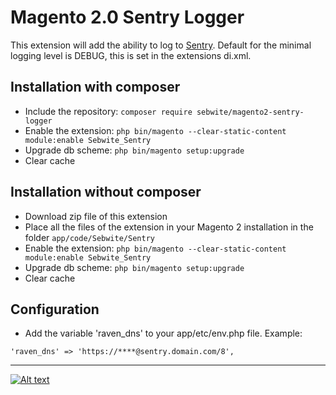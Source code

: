 # Magento 2.0 Sentry Logger

This extension will add the ability to log to [Sentry](https://github.com/getsentry/). Default for the minimal logging level is DEBUG, this is set in the extensions di.xml.

## Installation with composer
* Include the repository: `composer require sebwite/magento2-sentry-logger`
* Enable the extension: `php bin/magento --clear-static-content module:enable Sebwite_Sentry`
* Upgrade db scheme: `php bin/magento setup:upgrade`
* Clear cache

## Installation without composer
* Download zip file of this extension
* Place all the files of the extension in your Magento 2 installation in the folder `app/code/Sebwite/Sentry`
* Enable the extension: `php bin/magento --clear-static-content module:enable Sebwite_Sentry`
* Upgrade db scheme: `php bin/magento setup:upgrade`
* Clear cache

## Configuration
* Add the variable 'raven_dns' to your app/etc/env.php file. Example:

`
  'raven_dns' => 'https://****@sentry.domain.com/8',
`

---
[![Alt text](https://www.sebwite.nl/wp-content/themes/sebwite/assets/images/logo-sebwite.png "Sebwite.nl")](https://sebwite.nl)
